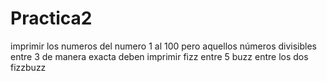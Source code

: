 # Practica2
imprimir los numeros del numero 1 al 100 pero aquellos números divisibles entre 3 de manera exacta deben imprimir fizz entre 5 buzz  entre los dos fizzbuzz
